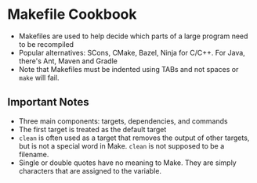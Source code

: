 # Makefile Cookbook

- Makefiles are used to help decide which parts of a large program need to be recompiled
- Popular alternatives: SCons, CMake, Bazel, Ninja for C/C++. For Java, there's Ant, Maven and Gradle
- Note that Makefiles must be indented using TABs and not spaces or `make` will fail.

## Important Notes

- Three main components: targets, dependencies, and commands
- The first target is treated as the default target
- `clean` is often used as a target that removes the output of other targets, but is not a special word in Make. `clean` is not supposed to be a filename.
- Single or double quotes have no meaning to Make. They are simply characters that are assigned to the variable.
